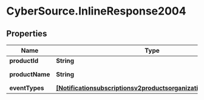 # CyberSource.InlineResponse2004

## Properties
Name | Type | Description | Notes
------------ | ------------- | ------------- | -------------
**productId** | **String** | Product ID. | [optional] 
**productName** | **String** | Product Name. | [optional] 
**eventTypes** | [**[Notificationsubscriptionsv2productsorganizationIdEventTypes]**](Notificationsubscriptionsv2productsorganizationIdEventTypes.md) |  | [optional] 


